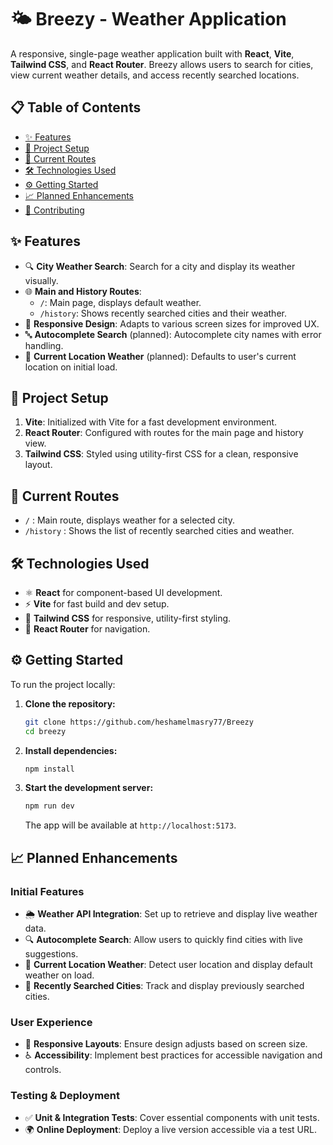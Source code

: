 
# 🌤️ Breezy - Weather Application

A responsive, single-page weather application built with **React**, **Vite**, **Tailwind CSS**, and **React Router**. Breezy allows users to search for cities, view current weather details, and access recently searched locations.

## 📋 Table of Contents
- [✨ Features](#-features)
- [🚀 Project Setup](#-project-setup)
- [📍 Current Routes](#-current-routes)
- [🛠️ Technologies Used](#️-technologies-used)
- [⚙️ Getting Started](#️-getting-started)
- [📈 Planned Enhancements](#-planned-enhancements)
- [🤝 Contributing](#-contributing)

## ✨ Features

- 🔍 **City Weather Search**: Search for a city and display its weather visually.
- 🌐 **Main and History Routes**: 
  - `/`: Main page, displays default weather.
  - `/history`: Shows recently searched cities and their weather.
- 📱 **Responsive Design**: Adapts to various screen sizes for improved UX.
- 🔤 **Autocomplete Search** (planned): Autocomplete city names with error handling.
- 📍 **Current Location Weather** (planned): Defaults to user's current location on initial load.

## 🚀 Project Setup

1. **Vite**: Initialized with Vite for a fast development environment.
2. **React Router**: Configured with routes for the main page and history view.
3. **Tailwind CSS**: Styled using utility-first CSS for a clean, responsive layout.

## 📍 Current Routes

- `/` : Main route, displays weather for a selected city.
- `/history` : Shows the list of recently searched cities and weather.

## 🛠️ Technologies Used

- ⚛️ **React** for component-based UI development.
- ⚡ **Vite** for fast build and dev setup.
- 🎨 **Tailwind CSS** for responsive, utility-first styling.
- 🔀 **React Router** for navigation.

## ⚙️ Getting Started

To run the project locally:

1. **Clone the repository:**
   ```bash
   git clone https://github.com/heshamelmasry77/Breezy
   cd breezy
   ```

2. **Install dependencies:**
   ```bash
   npm install
   ```

3. **Start the development server:**
   ```bash
   npm run dev
   ```

   The app will be available at `http://localhost:5173`.

## 📈 Planned Enhancements

### Initial Features
- 🌦️ **Weather API Integration**: Set up to retrieve and display live weather data.
- 🔍 **Autocomplete Search**: Allow users to quickly find cities with live suggestions.
- 📍 **Current Location Weather**: Detect user location and display default weather on load.
- 📝 **Recently Searched Cities**: Track and display previously searched cities.

### User Experience
- 📱 **Responsive Layouts**: Ensure design adjusts based on screen size.
- ♿ **Accessibility**: Implement best practices for accessible navigation and controls.

### Testing & Deployment
- ✅ **Unit & Integration Tests**: Cover essential components with unit tests.
- 🌍 **Online Deployment**: Deploy a live version accessible via a test URL.

